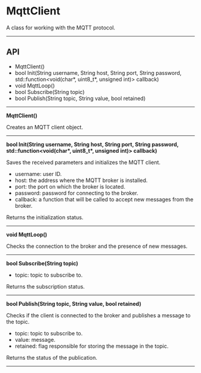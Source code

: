 # MqttClient

A class for working with the MQTT protocol.

***

## API

- MqttClient()
- bool Init(String username, String host, String port, String password, std::function<void(char*, uint8_t*, unsigned int)> callback)
- void MqttLoop()
- bool Subscribe(String topic)
- bool Publish(String topic, String value, bool retained)

***

**MqttClient()**

Creates an MQTT client object.

***

**bool Init(String username, String host, String port, String password, std::function<void(char\*, uint8_t\*, unsigned int)> callback)**

Saves the received parameters and initializes the MQTT client.

- username: user ID.
- host: the address where the MQTT broker is installed.
- port: the port on which the broker is located.
- password: password for connecting to the broker.
- callback: a function that will be called to accept new messages from the broker. 

Returns the initialization status.

***

**void MqttLoop()**

Checks the connection to the broker and the presence of new messages.

***

**bool Subscribe(String topic)**

- topic: topic to subscribe to.

Returns the subscription status.

***

**bool Publish(String topic, String value, bool retained)**

Checks if the client is connected to the broker and publishes a message to the topic.

- topic: topic to subscribe to.
- value: message.
- retained: flag responsible for storing the message in the topic.

Returns the status of the publication.

***
